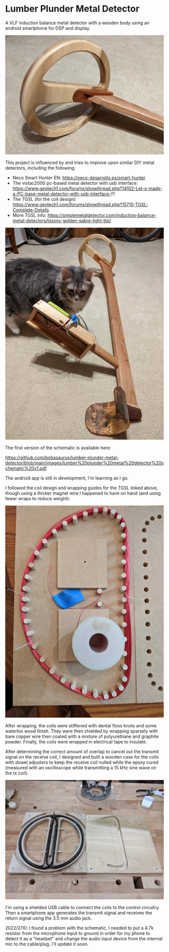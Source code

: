 # Lumber Plunder Metal Detector

A VLF induction balance metal detector with a wooden body using an android smartphone for DSP and display.  

![wooden coil](https://github.com/bobasaurus/lumber-plunder-metal-detector/blob/main/images/detector%20coil.jpg?raw=true)

This project is influenced by and tries to improve upon similar DIY metal detectors, including the following:
* Neco Smart Hunter EN:  https://neco-desarrollo.es/smart-hunter
* The vistac2000 pc-based metal detector with usb interface: https://www.geotech1.com/forums/showthread.php?14102-Let-s-made-a-PC-base-metal-detector-with-usb-interface-!!!
* The TGSL (for the coil design): https://www.geotech1.com/forums/showthread.php?15710-TGSL-Complete-Details
* More TGSL info: https://simplemetaldetector.com/induction-balance-metal-detectors/tesoro-golden-sabre-light-tlsl/

![detector cat](https://github.com/bobasaurus/lumber-plunder-metal-detector/blob/main/images/D82muwP.jpg?raw=true)

The first version of the schematic is available here:

https://github.com/bobasaurus/lumber-plunder-metal-detector/blob/main/images/lumber%20plunder%20metal%20detector%20schematic%20v1.pdf

The android app is still in development, I'm learning as I go.  

I followed the coil design and wrapping guides for the TGSL linked above, though using a thicker magnet wire I happened to have on hand (and using fewer wraps to reduce weight):

![wrapping jig](https://github.com/bobasaurus/lumber-plunder-metal-detector/blob/main/images/coil%20winding.jpg)

After wrapping, the coils were stiffened with dental floss knots and some waterlox wood finish.  They were then shielded by wrapping sparsely with bare copper wire then coated with a mixture of polyurethane and graphite powder.  Finally, the coils were wrapped in electrical tape to insulate.  

After determining the correct amount of overlap to cancel out the transmit signal on the receive coil, I designed and built a wooden case for the coils with dowel adjusters to keep the receive coil nulled while the epoxy cured (measured with an oscilloscope while transmitting a 15 kHz sine wave on the tx coil):

![coil case](https://github.com/bobasaurus/lumber-plunder-metal-detector/blob/main/images/coil%20case.jpg)

I'm using a shielded USB cable to connect the coils to the control circuitry.  Then a smartphone app generates the transmit signal and receives the return signal using the 3.5 mm audio jack.  

2022/2/10:  I found a problem with the schematic, I needed to put a 4.7k resistor from the microphone input to ground in order for my phone to detect it as a "headset" and change the audio input device from the internal mic to the cable/plug.  I'll update it soon.  
